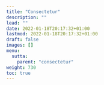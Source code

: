 ```yaml
---
title: "Consectetur"
description: ""
lead: ""
date: 2022-01-18T20:17:32+01:00
lastmod: 2022-01-18T20:17:32+01:00
draft: false
images: []
menu:
  sutta:
    parent: "consectetur"
weight: 730
toc: true
---
```

